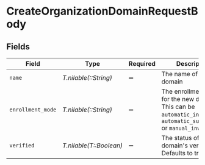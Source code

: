 # CreateOrganizationDomainRequestBody


## Fields

| Field                                                                                                                     | Type                                                                                                                      | Required                                                                                                                  | Description                                                                                                               |
| ------------------------------------------------------------------------------------------------------------------------- | ------------------------------------------------------------------------------------------------------------------------- | ------------------------------------------------------------------------------------------------------------------------- | ------------------------------------------------------------------------------------------------------------------------- |
| `name`                                                                                                                    | *T.nilable(::String)*                                                                                                     | :heavy_minus_sign:                                                                                                        | The name of the new domain                                                                                                |
| `enrollment_mode`                                                                                                         | *T.nilable(::String)*                                                                                                     | :heavy_minus_sign:                                                                                                        | The enrollment_mode for the new domain. This can be `automatic_invitation`, `automatic_suggestion` or `manual_invitation` |
| `verified`                                                                                                                | *T.nilable(T::Boolean)*                                                                                                   | :heavy_minus_sign:                                                                                                        | The status of domain's verification. Defaults to true                                                                     |
